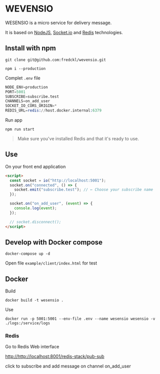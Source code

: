 # WEVENSIO

WESENSIO is a micro service for delivery message.

It is based on [NodeJS](https://nodejs.org/en), [Socket.io](https://socket.io) and [Redis](https://redis.io) technologies.

## Install with npm

```shell
git clone git@github.com:fredckl/wevensio.git

npm i --production
```

Complet `.env` file

```s
NODE_ENV=production
PORT=5001
SUBSCRIBE=subscribe.test
CHANNELS=on_add_user
SOCKET_IO_CORS_ORIGIN=*
REDIS_URL=redis://host.docker.internal:6379
```

Run app

```shell
npm run start
```

> Make sure you've installed Redis and that it's ready to use.

## Use

On your front end application

```html
<script>
  const socket = io("http://localhost:5001");
  socket.on("connected", () => {
    socket.emit("subscribe.test"); // ← Choose your subscribe name
  });

  socket.on("on_add_user", (event) => {
    console.log(event);
  });

  // socket.disconnect();
</script>
```

## Develop with Docker compose

```shell
docker-compose up -d
```

Open file `example/client/index.html` for test

## Docker

Build

```shell
docker build -t wesensio .
```

Use

```shell
docker run -p 5001:5001 --env-file .env --name wesensio wesensio -v ./logs:/service/logs
```

### Redis

Go to Redis Web interface

[http://http://localhost:8001/redis-stack/pub-sub](http://localhost:8001/redis-stack/pub-sub)

click to subscribe and add message on channel on_add_user
